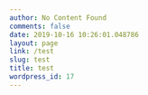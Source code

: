 ```yaml
---
author: No Content Found
comments: false
date: 2019-10-16 10:26:01.048786
layout: page
link: /test
slug: test
title: test
wordpress_id: 17
---
```


